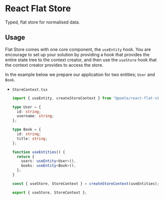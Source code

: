 # React Flat Store

Typed, flat store for normalised data.

## Usage

Flat Store comes with one core component, the `useEntity` hook. You are encourage to set up your solution by providing a hook that provides the entire state tree to the context creator, and then use the `useStore` hook that the context creator provides to access the store.

In the example below we prepare our application for two entities; `User` and `Book`.

- `StoreContext.tsx`

  ```ts
  import { useEntity, createStoreContext } from "@pomle/react-flat-store";

  type User = {
    id: string;
    username: string;
  };

  type Book = {
    id: string;
    title: string;
  };

  function useEntities() {
    return {
      users: useEntity<User>(),
      books: useEntity<Book>(),
    };
  }

  const { useStore, StoreContext } = createStoreContext(useEntities);

  export { useStore, StoreContext };
  ```
